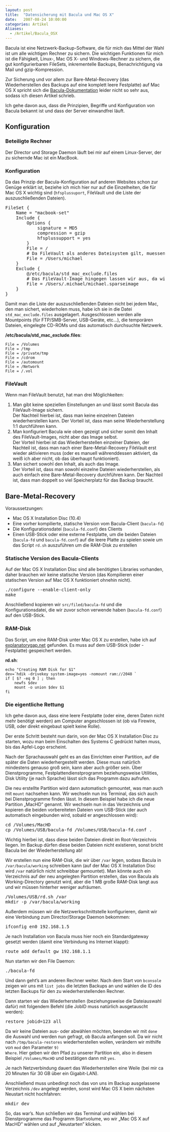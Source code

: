 ```yaml
---
layout: post
title:  "Datensicherung mit Bacula und Mac OS X"
date:   2007-08-24 10:00:00
categories: Artikel
Aliases:
  - /Artikel/Bacula_OSX
---
```




<p>
Bacula ist eine Netzwerk-Backup-Software, die für mich das Mittel der Wahl
ist um alle wichtigen Rechner zu sichern. Die wichtigen Funktionen für
mich ist die Fähigkeit, Linux-, Mac OS X- und Windows-Rechner zu sichern,
die gut konfigurierbaren FileSets, inkrementelle Backups, Benachrichtigung via
Mail und gzip-Kompression.
</p>

<p>
Zur Sicherung und vor allem zur Bare-Metal-Recovery (das Wiederherstellen des
Backups auf eine komplett leere Festplatte) auf Mac OS X spricht sich die <a
href="http://bacula.org/en/?page=documentation"
title="Bacula-Dokumentation">Bacula-Dokumentation</a> leider nicht so sehr aus,
sodass ich diesen Artikel schrieb.
</p>

<p>
Ich gehe davon aus, dass die Prinzipien, Begriffe und Konfiguration von Bacula
bekannt ist und dass der Server einwandfrei läuft.
</p>

<h2>Konfiguration</h2>

<h3>Beteiligte Rechner</h3>
<p>
Der Director und Storage Daemon läuft bei mir auf einem Linux-Server, der
zu sichernde Mac ist ein MacBook.
</p>

<h3>Konfiguration</h3>
<p>
Da das Prinzip der Bacula-Konfiguration auf anderen Websites schon zur
Genüge erklärt ist, beziehe ich mich hier nur auf die Einzelheiten,
die für Mac OS X wichtig sind (<code>hfsplussuport</code>, FileVault und
die Liste der auszuschließenden Dateien).
</p>

<pre>FileSet {
	Name = "macbook-set"
	Include {
		Options {
			signature = MD5
			compression = gzip
			hfsplussupport = yes
		}
		File = /
		# Da FileVault als anderes Dateisystem gilt, muessen wir den Pfad explizit angeben
		File = /Users/michael
	}
	Exclude {
		@/etc/bacula/std_mac_exclude.files
		# Das FileVault-Image hingegen lassen wir aus, da wir ja die Dateien sichern
		File = /Users/.michael/michael.sparseimage
	}
}</pre>

<p>
Damit man die Liste der auszuschließenden Dateien nicht bei jedem Mac, den man
sichert, wiederholen muss, habe ich sie in die Datei
<code>std_mac_exclude.files</code> ausgelagert. Ausgeschlossen werden alle
Mountpoints (für FTP/SMB-Server, USB-Geräte, etc…), die temporären Dateien,
eingelegte CD-ROMs und das automatisch durchsuchte Netzwerk.
</p>

**/etc/bacula/std_mac_exclude.files**:

```
File = /Volumes
File = /tmp
File = /private/tmp
File = /cdrom
File = /automount
File = /Network
File = /.vol
```

<h3>FileVault</h3>
<p>
Wenn man FileVault benutzt, hat man drei Möglichkeiten:
</p>
<ol>
	<li>
	Man gibt keine speziellen Einstellungen an und lässt somit Bacula das
	FileVault-Image sichern.<br>Der Nachteil hierbei ist, dass man keine
	einzelnen Dateien wiederherstellen kann. Der Vorteil ist, dass man
	seine Wiederherstellung 1:1 durchführen kann.
	</li>
	<li>
	Man konfiguriert Bacula wie oben gezeigt und sicher somit den Inhalt
	des FileVault-Images, nicht aber das Image selbst.<br>Der Vorteil
	hierbei ist das Wiederherstellen einzelner Dateien, der Nachteil ist,
	dass man nach einer Bare-Metal-Recovery FileVault erst wieder
	aktivieren muss (oder es manuell währenddessen aktiviert, da weiß ich
	aber nicht, ob das überhaupt funktioniert).
	</li>
	<li>
	Man sichert sowohl den Inhalt, als auch das Image.<br>Der Vorteil ist,
	dass man sowohl einzelne Dateien wiederherstellen, als auch einfach
	eine Bare-Metal-Recovery durchführen kann. Der Nachteil ist, dass man
	doppelt so viel Speicherplatz für das Backup braucht.
	</li>
</ol>

<h2>Bare-Metal-Recovery</h2>
Voraussetzungen:
<ul>
	<li>Mac OS X Installation Disc (10.4)</li>
	<li>Eine vorher kompilierte, statische Version vom Bacula-Client (<code>bacula-fd</code>)</li>
	<li>Die Konfigurationsdatei (<code>bacula-fd.conf</code>) des Clients</li>
	<li>
	Einen USB-Stick oder eine externe Festplatte, um die beiden Dateien
	(<code>bacula-fd</code> und <code>bacula-fd.conf</code>) auf die leere
	Platte zu spielen sowie um das Script <code>rd.sh</code> auszuführen um
	die RAM-Disk zu erstellen
	</li>
</ul>

<h3>Statische Version des Bacula-Clients</h3>
<p>
Auf der Mac OS X Installation Disc sind alle benötigten Libraries vorhanden,
daher brauchen wir keine statische Version (das Kompilieren einer statischen
Version auf Mac OS X funktioniert ohnehin nicht).
</p>
<pre>./configure --enable-client-only
make</pre>
<p>
Anschließend kopieren wir <code>src/filed/bacula-fd</code> und die
Konfigurationsdatei, die wir zuvor schon verwende haben
(<code>bacula-fd.conf</code>) auf den USB-Stick.
</p>

<h3>RAM-Disk</h3>
<p>
Das Script, um eine RAM-Disk unter Mac OS X zu erstellen, habe ich auf <a
href="http://explanatorygap.net/2006/10/30/making-parts-of-the-filesystem-readwrite-from-netboot/"
target="_blank" title="explanatorygap.net">explanatorygap.net</a> gefunden. Es
muss auf dem USB-Stick (oder -Festplatte) gespeichert werden.
</p>

**rd.sh**:
```
echo "Creating RAM Disk for $1"
dev=`hdik -drivekey system-image=yes -nomount ram://2048 `
if [ $? -eq 0 ] ; then
	newfs $dev
	mount -o union $dev $1
fi
```

<h3>Die eigentliche Rettung</h3>
<p>
Ich gehe davon aus, dass eine leere Festplatte (oder eine, deren Daten nicht
mehr benötigt werden) am Computer angeschlossen ist (ob via Firewire, USB, oder
direkt eingebaut spielt keine Rolle).
</p>
<p>
Der erste Schritt besteht nun darin, von der Mac OS X Installation Disc zu
starten, wozu man beim Einschalten des Systems C gedrückt halten muss, bis das
Apfel-Logo erscheint.
</p>
<p>
Nach der Sprachauswahl geht es an das Einrichten einer Partition, auf die
später die Daten wiederhergestellt werden. Diese muss natürlich mindestens
genauso groß sein, kann aber auch größer sein. &Uuml;ber Dienstprogramme,
Festplattendienstprogramm beziehungsweise Utilities, Disk Utility (je nach
Sprache) lässt sich das Programm dazu aufrufen.
</p>
<p>
Die neu erstellte Partition wird dann automatisch gemountet, was man auch mit
<code>mount</code> nachsehen kann. Wir wechseln nun ins Terminal, das sich auch
bei Dienstprogramme finden lässt. In diesem Beispiel habe ich die neue
Partition „MacHD” genannt. Wir wechseln nun in das Verzeichnis und kopieren die
beiden vorbereiteten Dateien vom USB-Stick (der auch automatisch eingebunden
wird, sobald er angeschlossen wird):
</p>
<pre>cd /Volumes/MacHD
cp /Volumes/USB/bacula-fd /Volumes/USB/bacula-fd.conf .</pre>
<p>
Wichtig hierbei ist, dass diese beiden Dateien direkt im Root-Verzeichnis
liegen. Im Backup dürfen diese beiden Dateien nicht existieren, sonst bricht
Bacula bei der Wiederherstellung ab!
</p>
<p>
Wir erstellen nun eine RAM-Disk, die wir über <code>/var</code> legen, sodass
Bacula in <code>/var/bacula/working</code> schreiben kann (auf der Mac OS X
Installation Disc wird <code>/var</code> natürlich nicht schreibbar gemountet).
Man könnte auch ein Verzeichnis auf der neu angelegten Partition erstellen, das
von Bacula als Working-Directory genutzt wird, aber die 1 MB große RAM-Disk
langt aus und wir müssen hinterher weniger aufräumen.
</p>
<pre>/Volumes/USB/rd.sh /var
mkdir -p /var/bacula/working</pre>
<p>
Außerdem müssen wir die Netzwerkschnittstelle konfigurieren, damit wir eine
Verbindung zum Director/Storage Daemon bekommen:
</p>
<pre>ifconfig en0 192.168.1.5</pre>
<p>
Je nach Installation von Bacula muss hier noch ein Standardgateway gesetzt
werden (damit eine Verbindung ins Internet klappt):
</p>
<pre>route add default gw 192.168.1.1</pre>
<p>
Nun starten wir den File Daemon:
</p>
<pre>./bacula-fd</pre>

<p>
Und dann geht’s am anderen Rechner weiter. Nach dem Start von
<code>bconsole</code> zeigen wir uns mit <code>list jobs</code> die letzten
Backups an und wählen die ID des letzten Backups für den zu wiederherstellenden
Rechner.
</p>
<p>
Dann starten wir das Wiederherstellen (beziehungsweise die Dateiauswahl dafür)
mit folgendem Befehl (die JobID muss natürlich ausgetauscht werden):
</p>
<pre>restore jobid=123 all</pre>
<p>
Da wir keine Dateien aus- oder abwählen möchten, beenden wir mit
<code>done</code> die Auswahl und werden nun gefragt, ob Bacula anfangen soll.
Da wir nicht nach <code>/tmp/bacula-restores</code> wiederherstellen wollen,
verändern wir mithilfe von <code>mod</code> den Parameter <code>9)
Where</code>. Hier geben wir den Pfad zu unserer Partition ein, also in diesem
Beispiel <code>/Volumes/MacHD</code> und bestätigen dann mit <code>yes</code>.
</p>
<p>
Je nach Netzverbindung dauert das Wiederherstellen eine Weile (bei mir ca 20
Minuten für 30 GB über ein Gigabit-LAN).
</p>
<p>
Anschließend muss unbedingt noch das von uns im Backup ausgelassene Verzeichnis
<code>/dev</code> angelegt werden, sonst wird Mac OS X beim nächsten Neustart
nicht hochfahren:
</p>
<pre>mkdir dev</pre>
<p>
So, das war’s. Nun schließen wir das Terminal und wählen bei Dienstprogramme
das Programm Startvolume, wo wir „Mac OS X auf MacHD” wählen und auf
„Neustarten” klicken.
</p>
